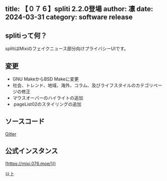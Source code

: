 title: 【０７６】spliti 2.2.0登場
author: 凛
date: 2024-03-31
category: software release
----
## splitiって何？
splitiはMixiのフェイクニュース部分向けプライバシーUIです。

## 変更
* GNU MakeからBSD Makeに変更
* 社会、トレンド、地域、海外、コラム、及びライフスタイルのカテゴリページの修正
* マウスオーバーのハイライトの追加
* .pageList02のスタイリングの追加

## ソースコード
[Gitler](https://gitler.moe/suwako/spliti)

## 公式インスタンス
[https://mixi.076.moe/]()

以上

